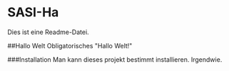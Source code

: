 # SASI-Ha
Dies ist eine Readme-Datei. 



##Hallo Welt
Obligatorisches "Hallo Welt!"


###Installation
Man kann dieses projekt bestimmt installieren. Irgendwie.